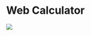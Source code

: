 # Web Calculator

[![](https://cdn2.iconfinder.com/data/icons/ios7-inspired-mac-icon-set/512/Calculator_512.png)]("https://farjas-t.github.io/WebCalculator/")
